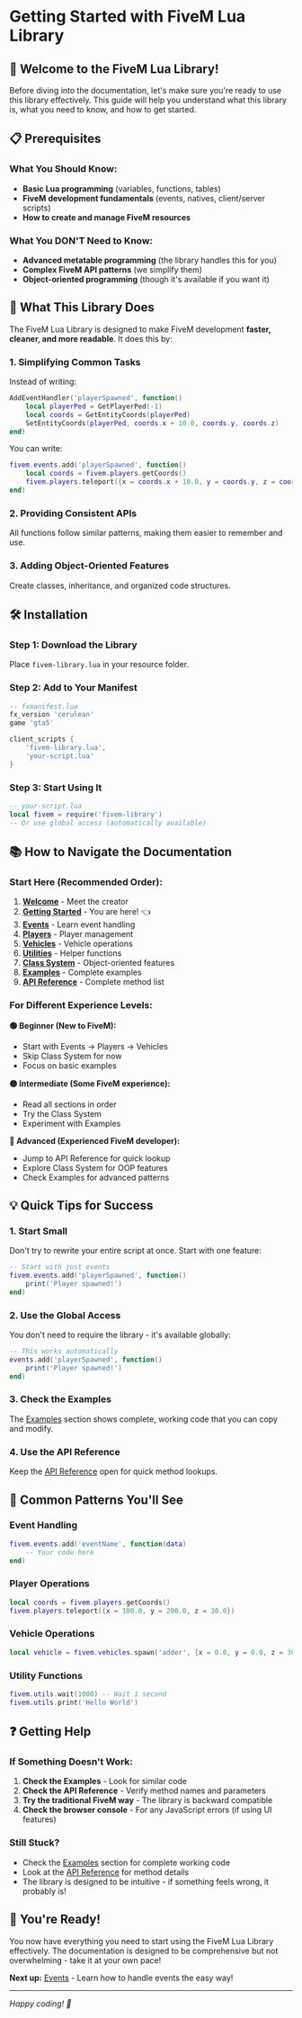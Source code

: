 # Getting Started with FiveM Lua Library

## 🚀 Welcome to the FiveM Lua Library!

Before diving into the documentation, let's make sure you're ready to use this library effectively. This guide will help you understand what this library is, what you need to know, and how to get started.

## 📋 Prerequisites

### What You Should Know:
- **Basic Lua programming** (variables, functions, tables)
- **FiveM development fundamentals** (events, natives, client/server scripts)
- **How to create and manage FiveM resources**

### What You DON'T Need to Know:
- **Advanced metatable programming** (the library handles this for you)
- **Complex FiveM API patterns** (we simplify them)
- **Object-oriented programming** (though it's available if you want it)

## 🎯 What This Library Does

The FiveM Lua Library is designed to make FiveM development **faster, cleaner, and more readable**. It does this by:

### 1. **Simplifying Common Tasks**
Instead of writing:
```lua
AddEventHandler('playerSpawned', function()
    local playerPed = GetPlayerPed(-1)
    local coords = GetEntityCoords(playerPed)
    SetEntityCoords(playerPed, coords.x + 10.0, coords.y, coords.z)
end)
```

You can write:
```lua
fivem.events.add('playerSpawned', function()
    local coords = fivem.players.getCoords()
    fivem.players.teleport({x = coords.x + 10.0, y = coords.y, z = coords.z})
end)
```

### 2. **Providing Consistent APIs**
All functions follow similar patterns, making them easier to remember and use.

### 3. **Adding Object-Oriented Features**
Create classes, inheritance, and organized code structures.

## 🛠️ Installation

### Step 1: Download the Library
Place `fivem-library.lua` in your resource folder.

### Step 2: Add to Your Manifest
```lua
-- fxmanifest.lua
fx_version 'cerulean'
game 'gta5'

client_scripts {
    'fivem-library.lua',
    'your-script.lua'
}
```

### Step 3: Start Using It
```lua
-- your-script.lua
local fivem = require('fivem-library')
-- Or use global access (automatically available)
```

## 📚 How to Navigate the Documentation

### Start Here (Recommended Order):
1. **[Welcome](welcome.html)** - Meet the creator
2. **[Getting Started](getting-started.html)** - You are here! 👈
3. **[Events](Events.html)** - Learn event handling
4. **[Players](Players.html)** - Player management
5. **[Vehicles](Vehicles.html)** - Vehicle operations
6. **[Utilities](Utilities.html)** - Helper functions
7. **[Class System](Class-System.html)** - Object-oriented features
8. **[Examples](Examples.html)** - Complete examples
9. **[API Reference](API-Reference.html)** - Complete method list

### For Different Experience Levels:

**🟢 Beginner (New to FiveM):**
- Start with Events → Players → Vehicles
- Skip Class System for now
- Focus on basic examples

**🟡 Intermediate (Some FiveM experience):**
- Read all sections in order
- Try the Class System
- Experiment with Examples

**🔴 Advanced (Experienced FiveM developer):**
- Jump to API Reference for quick lookup
- Explore Class System for OOP features
- Check Examples for advanced patterns

## 💡 Quick Tips for Success

### 1. **Start Small**
Don't try to rewrite your entire script at once. Start with one feature:
```lua
-- Start with just events
fivem.events.add('playerSpawned', function()
    print('Player spawned!')
end)
```

### 2. **Use the Global Access**
You don't need to require the library - it's available globally:
```lua
-- This works automatically
events.add('playerSpawned', function()
    print('Player spawned!')
end)
```

### 3. **Check the Examples**
The [Examples](Examples.html) section shows complete, working code that you can copy and modify.

### 4. **Use the API Reference**
Keep the [API Reference](API-Reference.html) open for quick method lookups.

## 🔧 Common Patterns You'll See

### Event Handling
```lua
fivem.events.add('eventName', function(data)
    -- Your code here
end)
```

### Player Operations
```lua
local coords = fivem.players.getCoords()
fivem.players.teleport({x = 100.0, y = 200.0, z = 30.0})
```

### Vehicle Operations
```lua
local vehicle = fivem.vehicles.spawn('adder', {x = 0.0, y = 0.0, z = 30.0})
```

### Utility Functions
```lua
fivem.utils.wait(1000) -- Wait 1 second
fivem.utils.print('Hello World')
```

## ❓ Getting Help

### If Something Doesn't Work:
1. **Check the Examples** - Look for similar code
2. **Check the API Reference** - Verify method names and parameters
3. **Try the traditional FiveM way** - The library is backward compatible
4. **Check the browser console** - For any JavaScript errors (if using UI features)

### Still Stuck?
- Check the [Examples](Examples.html) section for complete working code
- Look at the [API Reference](API-Reference.html) for method details
- The library is designed to be intuitive - if something feels wrong, it probably is!

## 🎉 You're Ready!

You now have everything you need to start using the FiveM Lua Library effectively. The documentation is designed to be comprehensive but not overwhelming - take it at your own pace!

**Next up:** [Events](Events.html) - Learn how to handle events the easy way!

---

*Happy coding! 🚀* 